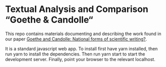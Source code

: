 # Textual Analysis and Comparison “Goethe & Candolle“

This repo contains materials documenting and describing the work found in our paper [Goethe and Candolle: National forms of scientific writing?](https://link.springer.com/article/10.1007/s12064-022-00376-8).

It is a standard javascript web app. To install first have yarn installed, then run yarn to install the dependencies. Then run yarn start to start the development server. Finally, point your browser to the relevant localhost. 

 